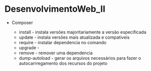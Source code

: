 # DesenvolvimentoWeb_II

* Composer

  * install - instala versões majoritariamente a versão especificada
  * update - instala versões mais atualizada e compativeis
  * require - instalar dependencia no comando
  * upgrade -
  * remove - remover uma dependencia
  * dump-autoload - gerar os arquivos necessários para fazer o autocarrregamento dos recursos do projeto
